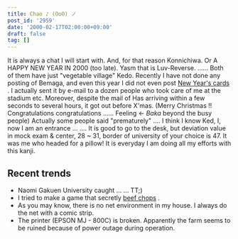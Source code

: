 ```yaml
---
title: Chao ♪ (OoO) ノ
post_id: '2959'
date: '2000-02-17T02:00:00+09:00'
draft: false
tag: []
---
```


It is always a chat I will start with. And, for that reason Konnichiwa. Or A HAPPY NEW YEAR IN 2000 (too late). Yasm that is Luv-Reverse. ...... Both of them have just "vegetable village" Kedo. Recently I have not done any posting of Bemaga, and even this year I did not even post [New Year's cards](/2954) . I actually sent it by e-mail to a dozen people who took care of me at the stadium etc. Moreover, despite the mail of Has arriving within a few seconds to several hours, it got out before X'mas. (Merry Christmas !! Congratulations congratulations ...... Feeling ← _Baka_ beyond the busy people) Actually some people said "prematurely" .... I think I know Ked, I, now I am an entrance ... .... It is good to go to the desk, but deviation value in mock exam & center, 28 ~ 31, border of university of your choice is 47. It was me who headed for a pillow! It is everyday I am doing all my efforts with this kanji.

## Recent trends

*   Naomi Gakuen University caught ... ... TT;)
*   I tried to make a game that secretly [beef chops](/2958) .
*   As you may know, there is no net environment in my house. I always do the net with a comic strip.
*   The printer (EPSON MJ - 800C) is broken. Apparently the farm seems to be ruined because of power outage during operation.